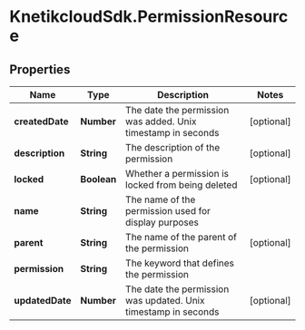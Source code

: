 # KnetikcloudSdk.PermissionResource

## Properties
Name | Type | Description | Notes
------------ | ------------- | ------------- | -------------
**createdDate** | **Number** | The date the permission was added. Unix timestamp in seconds | [optional] 
**description** | **String** | The description of the permission | [optional] 
**locked** | **Boolean** | Whether a permission is locked from being deleted | [optional] 
**name** | **String** | The name of the permission used for display purposes | 
**parent** | **String** | The name of the parent of the permission | [optional] 
**permission** | **String** | The keyword that defines the permission | 
**updatedDate** | **Number** | The date the permission was updated. Unix timestamp in seconds | [optional] 


